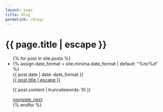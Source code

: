 ```yaml
---
layout: page
title: Blog
permalink: /blog/
---
```


<h1 class="page-title">{{ page.title | escape }}</h1>

<ul class="collection" markdown="0">
{% for post in site.posts %}
<li class="collection-item avatar">
{% assign date_format = site.minima.date_format | default: "%m/%d" %}
<div class="date-post">{{ post.date | date: date_format }}</div>
<span class="title"><a class="post-link" href="{{ post.url | relative_url }}">{{ post.title | escape }}</a></span>
<p>{{ post.content | truncatewords: 10 }}</p>
<a href="{{ post.url | relative_url }}" class="secondary-content"><i class="material-icons">navigate_next</i></a>
</li>
{% endfor %}
</ul>
